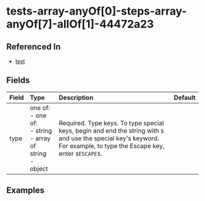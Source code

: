 
# tests-array-anyOf[0]-steps-array-anyOf[7]-allOf[1]-44472a23



## Referenced In

- [test](/docs/references/schemas/test)

## Fields

Field | Type | Description | Default
:-- | :-- | :-- | :--
type | one of:<br/>- one of:<br/>- string<br/>- array of string<br/>- object | Required. Type keys. To type special keys, begin and end the string with `$` and use the special key's keyword. For example, to type the Escape key, enter `$ESCAPE$`. | 

## Examples
